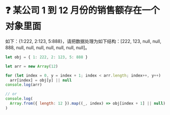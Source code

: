 # :question: 某公司 1 到 12 月份的销售额存在一个对象里面

如下：{1:222, 2:123, 5:888}，请把数据处理为如下结构：[222, 123, null, null, 888, null, null, null, null, null, null, null]。

```js
let obj = { 1: 222, 2: 123, 5: 888 }

let arr = new Array(12)

for (let index = 0, y = index + 1; index < arr.length; index++, y++)
  arr[index] = obj[y] || null
console.log(arr)

// or
console.log(
  Array.from({ length: 12 }).map((_, index) => obj[index + 1] || null)
)
```
